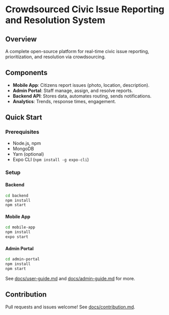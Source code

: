 # Crowdsourced Civic Issue Reporting and Resolution System

## Overview
A complete open-source platform for real-time civic issue reporting, prioritization, and resolution via crowdsourcing.

## Components
- **Mobile App**: Citizens report issues (photo, location, description).
- **Admin Portal**: Staff manage, assign, and resolve reports.
- **Backend API**: Stores data, automates routing, sends notifications.
- **Analytics**: Trends, response times, engagement.

## Quick Start

### Prerequisites
- Node.js, npm
- MongoDB
- Yarn (optional)
- Expo CLI (`npm install -g expo-cli`)

### Setup

#### Backend
```bash
cd backend
npm install
npm start
```

#### Mobile App
```bash
cd mobile-app
npm install
expo start
```

#### Admin Portal
```bash
cd admin-portal
npm install
npm start
```

See [docs/user-guide.md](docs/user-guide.md) and [docs/admin-guide.md](docs/admin-guide.md) for more.

## Contribution
Pull requests and issues welcome! See [docs/contribution.md](docs/contribution.md).